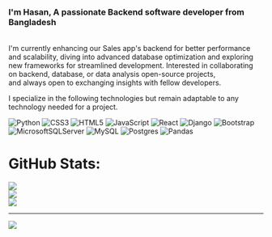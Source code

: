 ### I'm Hasan, A passionate Backend software developer from Bangladesh

<br>I'm currently enhancing our Sales app's backend for better performance and scalability, diving into advanced database optimization and exploring new frameworks for streamlined development. Interested in collaborating on backend, database, or data analysis open-source projects, <br>and always open to exchanging insights with fellow developers. 


I specialize in the following technologies but remain adaptable to any technology needed for a project.

![Python](https://img.shields.io/badge/python-3670A0?style=for-the-badge&logo=python&logoColor=ffdd54) ![CSS3](https://img.shields.io/badge/css3-%231572B6.svg?style=for-the-badge&logo=css3&logoColor=white) ![HTML5](https://img.shields.io/badge/html5-%23E34F26.svg?style=for-the-badge&logo=html5&logoColor=white) ![JavaScript](https://img.shields.io/badge/javascript-%23323330.svg?style=for-the-badge&logo=javascript&logoColor=%23F7DF1E) ![React](https://img.shields.io/badge/react-%2320232a.svg?style=for-the-badge&logo=react&logoColor=%2361DAFB) ![Django](https://img.shields.io/badge/django-%23092E20.svg?style=for-the-badge&logo=django&logoColor=white) ![Bootstrap](https://img.shields.io/badge/bootstrap-%238511FA.svg?style=for-the-badge&logo=bootstrap&logoColor=white) ![MicrosoftSQLServer](https://img.shields.io/badge/Microsoft%20SQL%20Server-CC2927?style=for-the-badge&logo=microsoft%20sql%20server&logoColor=white) ![MySQL](https://img.shields.io/badge/mysql-%2300000f.svg?style=for-the-badge&logo=mysql&logoColor=white) ![Postgres](https://img.shields.io/badge/postgres-%23316192.svg?style=for-the-badge&logo=postgresql&logoColor=white) ![Pandas](https://img.shields.io/badge/pandas-%23150458.svg?style=for-the-badge&logo=pandas&logoColor=white)
# GitHub Stats:
![](https://github-readme-stats.vercel.app/api?username=jmhasan&theme=dark&hide_border=false&include_all_commits=false&count_private=true)<br/>
![](https://github-readme-streak-stats.herokuapp.com/?user=jmhasan&theme=dark&hide_border=false)<br/>
![](https://github-readme-stats.vercel.app/api/top-langs/?username=jmhasan&theme=dark&hide_border=false&include_all_commits=false&count_private=true&layout=compact)

---
[![](https://visitcount.itsvg.in/api?id=jmhasan&icon=0&color=0)](https://visitcount.itsvg.in)

<!-- Proudly created with GPRM ( https://gprm.itsvg.in ) -->
